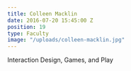 ```yaml
---
title: Colleen Macklin
date: 2016-07-20 15:45:00 Z
position: 19
type: Faculty
image: "/uploads/colleen-macklin.jpg"
---
```


Interaction Design, Games, and Play
